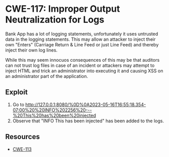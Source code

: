 # CWE-117: Improper Output Neutralization for Logs

Bank App has a lot of logging statements, unfortunately it uses untrusted data
in the logging statements. This may allow an attacker to inject their own
"Enters" (Carriage Return & Line Feed or just Line Feed) and thereby inject
their own log lines.

While this may seem innocuos consequences of this may be that auditors can not
trust log files in case of an incident or attackers may attempt to inject
HTML and trick an administrator into executing it and causing XSS on
an administrator part of the application.

## Exploit

1. Go to http://127.0.0.1:8080/%0D%0A2023-05-16T16:55:18.354-07:00%20%20INFO%202256%20---%20This%20has%20been%20injected
2. Observe that "INFO This has been injected" has been added to the logs.

## Resources

- [CWE-113](https://cwe.mitre.org/data/definitions/113.html)
